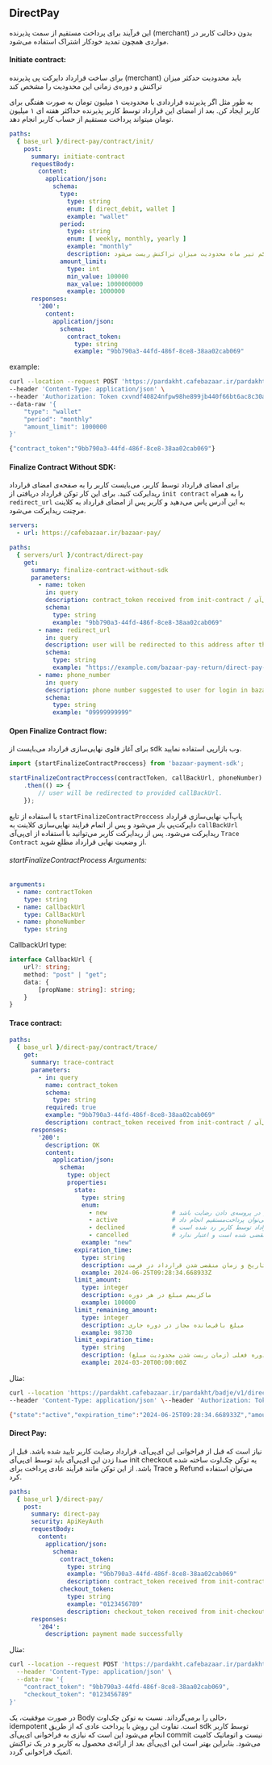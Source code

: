 ## DirectPay

این فرآیند برای پرداخت مستقیم از سمت پذیرنده (merchant) بدون دخالت کاربر در مواردی همچون تمدید خودکار اشتراک استفاده
می‌شود.

#### Initiate contract:

برای ساخت قرارداد دایرکت پی  پذیرنده (merchant) باید محدودیت حدکثر میزان تراکنش و دوره‌ی زمانی این محدودیت را مشخص کند

به طور مثل اگر پذیرنده قراردادی با محدودیت ۱ میلیون تومان به صورت هفتگی برای کاربر ایجاد کن. بعد از امضای این قرارداد توسط کاربر پذیرنده حداکثر هفته ای ۱ میلیون تومان میتواند پرداخت مستقیم از حساب کاربر انجام دهد.

```yaml
paths:
  { base_url }/direct-pay/contract/init/
    post:
      summary: initiate-contract
      requestBody:
        content:
          application/json:
            schema:
              type:
                type: string
                enum: [ direct_debit, wallet ]
                example: "wallet"
              period:
                type: string
                enum: [ weekly, monthly, yearly ]
                example: "monthly"          
                description: دوره‌ی زمانی از ابتدا ماه، هفته ویا سال شروع می‌شود. به این معنی که اگر قرارداد کاربر ۱۳ خرداد ماه امضا شود دوره‌ی زمانی آن تا یکم تیر ماه است و از یکم تیر ماه محدودیت میزان تراکنش ریست می‌شود.
              amount_limit:
                type: int
                min_value: 100000
                max_value: 1000000000
                example: 1000000
      responses:
        '200':
          content:
            application/json:
              schema:
                contract_token:
                  type: string
                  example: "9bb790a3-44fd-486f-8ce8-38aa02cab069"
```

example:

```bash
curl --location --request POST 'https://pardakht.cafebazaar.ir/pardakht/badje/v1/direct-pay/contract/init' \
--header 'Content-Type: application/json' \
--header 'Authorization: Token cxvndf40824nfpw98he899jb440f66bt6ac8c30a' \
--data-raw '{
    "type": "wallet"
    "period": "monthly"
    "amount_limit": 1000000
}'

{"contract_token":"9bb790a3-44fd-486f-8ce8-38aa02cab069"}
```

#### Finalize Contract Without SDK:

برای امضای قرارداد توسط کاربر، می‌بایست کاربر را به صفحه‌ی امضای قرارداد ریدایرکت کنید. برای این کار توکن قرارداد
دریافتی از `init contract` را به همراه `redirect_url` به این آدرس پاس می‌دهید و کاربر پس از امضای قرارداد به کلاینت
مرچنت
ریدایرکت می‌شود.

```yaml
servers:
  - url: https://cafebazaar.ir/bazaar-pay/

paths:
  { servers/url }/contract/direct-pay
    get:
      summary: finalize-contract-without-sdk
      parameters:
        - name: token
          in: query
          description: contract_token received from init-contract / توکن قرارداد گرفته شده از ای‌پی‌آی Init Contract
          schema:
            type: string
            example: "9bb790a3-44fd-486f-8ce8-38aa02cab069"
        - name: redirect_url
          in: query
          description: user will be redirected to this address after the process
          schema:
            type: string
            example: "https://example.com/bazaar-pay-return/direct-pay-contract"
        - name: phone_number
          in: query
          description: phone number suggested to user for login in bazaar-pay / شماره موبایلی که پس از ریدایرکت به صفحه‌ی بازارپی برای لاگین به کاربر پیشنهاد می‌شود.
          schema:
            type: string
            example: "09999999999"
```

#### Open Finalize Contract flow:

برای آغاز فلوی نهایی‌سازی قرارداد می‌بایست از sdk وب بازارپی استفاده نمایید.

```typescript
import {startFinalizeContractProccess} from 'bazaar-payment-sdk';

startFinalizeContractProccess(contractToken, callBackUrl, phoneNumber)
    .then(() => {
        // user will be redirected to provided callBackUrl.
    });
```

با استفاده از تابع `startFinalizeContractProccess` پاپ‌آپ نهایی‌سازی قرارداد دایرکت‌پی باز می‌شود و پس از اتمام فرایند
نهایی‌سازی کلاینت به `callBackUrl` ریدایرکت می‌شود.
پس از ریدایرکت کاربر می‌توانید با استفاده از ای‌پی‌آی `Trace Contract` از وضعیت نهایی قرارداد مطلع شوید.

###### startFinalizeContractProcess Arguments:

```yaml
arguments:
  - name: contractToken
    type: string
  - name: callbackUrl
    type: CallBackUrl
  - name: phoneNumber
    type: string
```

CallbackUrl type:

```typescript
interface CallbackUrl {
    url?: string;
    method: "post" | "get";
    data: {
        [propName: string]: string;
    }
}
```

#### Trace contract:

```yaml
paths:
  { base_url }/direct-pay/contract/trace/
    get:
      summary: trace-contract
      parameters:
        - in: query
          name: contract_token
          schema:
            type: string
          required: true
          example: "9bb790a3-44fd-486f-8ce8-38aa02cab069"
          description: contract_token received from init-contract / توکن قرارداد گرفته شده از ای‌پی‌آی Init Contract
      responses:
        '200':
          description: OK
          content:
            application/json:
              schema:
                type: object
                properties:
                  state:
                    type: string
                    enum:
                      - new                  # قرارداد به تازگی ساخته شده است. ممکن است کاربر هنوز در پروسه‌ی دادن رضایت باشد.
                      - active               # راداد فعال است و می‌توان پرداخت‌مستقیم انجام داد.
                      - declined             # قراداد توسط کاربر رد شده است.
                      - cancelled            # قرارداد به دلیل اینکه کاربر اکشنی انجام نداده است منقضی شده است و اعتبار ندارد.
                    example: "new"
                  expiration_time:
                    type: string
                    description: تاریخ و زمان منقضی شدن قرارداد در فرمت ISO
                    example: 2024-06-25T09:28:34.668933Z
                  limit_amount:
                    type: integer
                    description: ماکزیمم مبلغ در هر دوره
                    example: 100000
                  limit_remaining_amount:
                    type: integer
                    description: مبلغ باقی‌مانده مجاز در دوره جاری
                    example: 98730
                  limit_expiration_time:
                    type: string
                    description: تاریخ و زمان پایان دوره فعلی (زمان ریست شدن محدودیت مبلغ) ISO
                    example: 2024-03-20T00:00:00Z
```

مثال:

```bash
curl --location 'https://pardakht.cafebazaar.ir/pardakht/badje/v1/direct-pay/contract/trace?contract_token=9bb790a3-44fd-486f-8ce8-38aa02cab069' \
--header 'Content-Type: application/json' \--header 'Authorization: Token cxvndf40824nfpw98he899jb440f66bt6ac8c30a' 

{"state":"active","expiration_time":"2024-06-25T09:28:34.668933Z","amount_limit":100000,"limit_remaining_amount":98730,"limit_expiration_time":"2024-03-20T00:00:00Z"}
```

#### Direct Pay:

نیاز است که قبل از فراخوانی این ای‌پی‌آی، قرارداد رضایت کاربر تایید شده باشد. قبل از صدا زدن این ای‌پی‌آی باید توسط
ای‌پی‌آی init checkout یه توکن چک‌اوت ساخته شده باشد. از این توکن مانند فرآیند عادی پرداخت برای Trace و Refund می‌توان
استفاده کرد.

```yaml
paths:
  { base_url }/direct-pay/
    post:
      summary: direct-pay
      security: ApiKeyAuth
      requestBody:
        content:
          application/json:
            schema:
              contract_token:
                type: string
                example: "9bb790a3-44fd-486f-8ce8-38aa02cab069"
                description: contract_token received from init-contract / توکن قرارداد گرفته شده از ای‌پی‌آی Init Contract
              checkout_token:
                type: string
                example: "0123456789"
                description: checkout_token received from init-checkout / توکن چک‌اوت گرفته شده از ای‌پی‌آی init checkout
      responses:
        '204':
          description: payment made successfully
```

مثال:

```bash
curl --location --request POST 'https://pardakht.cafebazaar.ir/pardakht/badje/v1/direct-pay/' \
  --header 'Content-Type: application/json' \
  --data-raw '{
    "contract_token": "9bb790a3-44fd-486f-8ce8-38aa02cab069",
    "checkout_token": "0123456789"
}'
```

در صورت موفقیت، یک Body خالی را برمی‌گرداند.
نسبت به توکن چک‌اوت، idempotent است.
تفاوت این روش با پرداخت عادی که از طریق sdk توسط کاربر انجام می‌شود این است که نیازی به فراخوانی ای‌پی‌آی commit نیست و
اتوماتیک کامیت می‌شود. بنابراین بهتر است این ای‌پی‌آی بعد از ارائه‌ی محصول به کاربر و در یک تراکنش اتمیک فراخوانی گردد.
